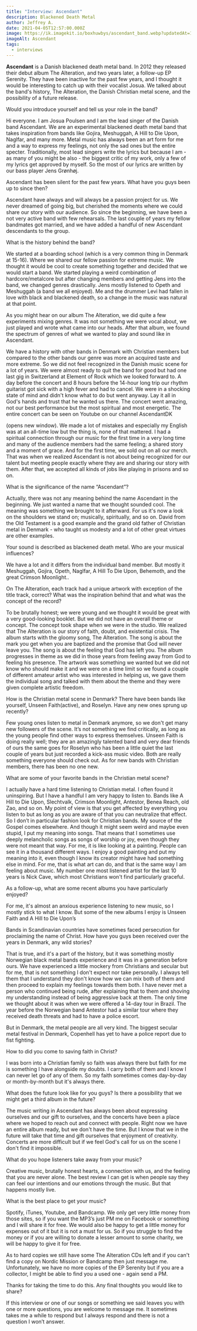 ```yaml
---
title: "Interview: Ascendant"
description: Blackened Death Metal
author: Jeffrey A.
date: 2021-04-05T12:57:00.000Z
image: https://ik.imagekit.io/boxhuwbys/ascendant_band.webp?updatedAt=1729052254063
imageAlt: Ascendant
tags:
  - interviews
---
```

**Ascendant** is a Danish blackened death metal band. In 2012 they released their debut album The Alteration, and two years later, a follow-up EP Serenity. They have been inactive for the past few years, and I thought it would be interesting to catch up with their vocalist Josua. We talked about the band's history, The Alteration, the Danish Christian metal scene, and the possibility of a future release.



Would you introduce yourself and tell us your role in the band?



Hi everyone. I am Josua Poulsen and I am the lead singer of the Danish band Ascendant. We are an experimental blackened death metal band that takes inspiration from bands like Gojira, Meshuggah, A Hill to Die Upon, Naglfar, and many more. Metal music has always been an art form for me and a way to express my feelings, not only the sad ones but the entire specter. Traditionally, most lead singers write the lyrics but because I am - as many of you might be also - the biggest critic of my work, only a few of my lyrics get approved by myself. So the most of our lyrics are written by our bass player Jens Grønhøj.



Ascendant has been silent for the past few years. What have you guys been up to since then?



Ascendant have always and will always be a passion project for us. We never dreamed of going big, but cherished the moments where we could share our story with our audience. So since the beginning, we have been a not very active band with few rehearsals. The last couple of years my fellow bandmates got married, and we have added a handful of new Ascendant descendants to the group.



What is the history behind the band?



We started at a boarding school (which is a very common thing in Denmark at 15-16). Where we shared our fellow passion for extreme music. We thought it would be cool to create something together and decided that we would start a band. We started playing a weird combination of hardcore/metalcore but after changing members and getting Jens into the band, we changed genres drastically. Jens mostly listened to Opeth and Meshuggah (a band we all enjoyed). Me and the drummer Levi had fallen in love with black and blackened death, so a change in the music was natural at that point.



As you might hear on our album The Alteration, we did quite a few experiments mixing genres. It was not something we were vocal about, we just played and wrote what came into our heads. After that album, we found the spectrum of genres of what we wanted to play and sound like in Ascendant.



We have a history with other bands in Denmark with Christian members but compared to the other bands our genre was more an acquired taste and more extreme. So we did not feel recognized in the Danish music scene for a lot of years. We were almost ready to quit the band for good but had one last gig in Switzerland at Element of Rock which we looked forward to. A day before the concert and 8 hours before the 14-hour long trip our rhythm guitarist got sick with a high fever and had to cancel. We were in a shocking state of mind and didn't know what to do but went anyway. Lay it all in God's hands and trust that he wanted us there. The concert went amazing, not our best performance but the most spiritual and most energetic. The entire concert can be seen on Youtube on our channel AscendantDK



(opens new window). We made a lot of mistakes and especially my English was at an all-time low but the thing is, none of that mattered. I had a spiritual connection through our music for the first time in a very long time and many of the audience members had the same feeling; a shared story and a moment of grace. And for the first time, we sold out on all our merch. That was when we realized Ascendant is not about being recognized for our talent but meeting people exactly where they are and sharing our story with them. After that, we accepted all kinds of jobs like playing in prisons and so on.



What is the significance of the name “Ascendant”?



Actually, there was not any meaning behind the name Ascendant in the beginning. We just wanted a name that we thought sounded cool. The meaning was something we brought to it afterward. For us it's now a look on the shoulders we stand on; musically, spiritually, and so on. David from the Old Testament is a good example and the grand old father of Christian metal in Denmark - who taught us modesty and a lot of other great virtues are other examples.



Your sound is described as blackened death metal. Who are your musical influences?



We have a lot and it differs from the individual band member. But mostly it Meshuggah, Gojira, Opeth, Naglfar, A Hill To Die Upon, Behemoth, and the great Crimson Moonlight..



On The Alteration, each track had a unique artwork with exception of the title track, correct? What was the inspiration behind that and what was the concept of the record?



To be brutally honest; we were young and we thought it would be great with a very good-looking booklet. But we did not have an overall theme or concept. The concept took shape when we were in the studio. We realized that The Alteration is our story of faith, doubt, and existential crisis. The album starts with the gloomy song, The Alteration. The song is about the mark you get when you are baptized and the promise that God will never leave you. The song is about the feeling that God has left you. The album progresses in theme as we did in those years from feeling away from God to feeling his presence. The artwork was something we wanted but we did not know who should make it and we were on a time limit so we found a couple of different amateur artist who was interested in helping us, we gave them the individual song and talked with them about the theme and they were given complete artistic freedom.



How is the Christian metal scene in Denmark? There have been bands like yourself, Unseen Faith(active), and Roselyn. Have any new ones sprung up recently?



Few young ones listen to metal in Denmark anymore, so we don't get many new followers of the scene. It’s not something we find critically, as long as the young people find other ways to express themselves. Unseen Faith is doing really well; they are an amazingly talented band and very dear friends of ours the same goes for Roselyn who has been a little quiet the last couple of years but just recorded a kick-ass music video. Both are really something everyone should check out. As for new bands with Christian members, there has been no one new.



What are some of your favorite bands in the Christian metal scene?



I actually have a hard time listening to Christian metal. I often found it uninspiring. But I have a handful I am very happy to listen to. Bands like A Hill to Die Upon, Slechtvalk, Crimson Moonlight, Antestor, Benea Reach, old Zao, and so on. My point of view is that you get affected by everything you listen to but as long as you are aware of that you can neutralize that effect. So I don’t in particular fashion look for Christian bands. My source of the Gospel comes elsewhere. And though it might seem weird and maybe even stupid, I put my meaning into songs. That means that I sometimes use deeply melancholic songs as songs of worship or joy, even though they were not meant that way. For me, it is like looking at a painting. People can see it in a thousand different ways. I enjoy a good painting and put my meaning into it, even though I know its creator might have had something else in mind. For me, that is what art can do, and that is the same way I am feeling about music. My number one most listened artist for the last 10 years is Nick Cave, which most Christians won't find particularly graceful.



As a follow-up, what are some recent albums you have particularly enjoyed?



For me, it's almost an anxious experience listening to new music, so I mostly stick to what I know. But some of the new albums I enjoy is Unseen Faith and A Hill to Die Upon’s



Bands in Scandinavian countries have sometimes faced persecution for proclaiming the name of Christ. How have you guys been received over the years in Denmark, any wild stories?



That is true, and it's a part of the history, but it was something mostly Norwegian black metal bands experience and it was in a generation before ours. We have experienced a little mockery from Christians and secular but for me, that is not something I don't expect nor take personally. I always tell them that I understand they don't know how we can mix both of them and then proceed to explain my feelings towards them both. I have never met a person who continued being rude, after explaining that to them and shoving my understanding instead of being aggressive back at them. The only time we thought about it was when we were offered a 14-day tour in Brazil. The year before the Norwegian band Antestor had a similar tour where they received death threats and had to have a police escort.



But in Denmark, the metal people are all very kind. The biggest secular metal festival in Denmark, Copenhell has yet to have a police report due to fist fighting.



How to did you come to saving faith in Christ?



I was born into a Christian family so faith was always there but faith for me is something I have alongside my doubts. I carry both of them and I know I can never let go of any of them. So my faith sometimes comes day-by-day or month-by-month but it's always there.



What does the future look like for you guys? Is there a possibility that we might get a third album in the future?



The music writing in Ascendant has always been about expressing ourselves and our gift to ourselves, and the concerts have been a place where we hoped to reach out and connect with people. Right now we have an entire album ready, but we don't have the time. But I know that we in the future will take that time and gift ourselves that enjoyment of creativity. Concerts are more difficult but if we feel God's call for us on the scene I don't find it impossible.



What do you hope listeners take away from your music?



Creative music, brutally honest hearts, a connection with us, and the feeling that you are never alone. The best review I can get is when people say they can feel our intentions and our emotions through the music. But that happens mostly live.



What is the best place to get your music?



Spotify, iTunes, Youtube, and Bandcamp. We only get very little money from those sites, so if you want the MP3’s just PM me on Facebook or something and I will share it for free. We would also be happy to get a little money for expenses out of it but it is not a must for us. So if you struggle to find the money or if you are willing to donate a lesser amount to some charity, we will be happy to give it for free.



As to hard copies we still have some The Alteration CDs left and if you can't find a copy on Nordic Mission or Bandcamp then just message me. Unfortunately, we have no more copies of the EP Serenity but if you are a collector, I might be able to find you a used one - again send a PM.



Thanks for taking the time to do this. Any final thoughts you would like to share?



If this interview or one of our songs or something we said leaves you with one or more questions, you are welcome to message me. It sometimes takes me a while to respond but I always respond and there is not a question I won’t answer.
